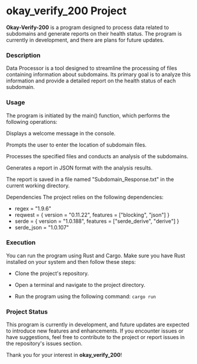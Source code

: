 # okay_verify_200 Project

**Okay-Verify-200** is a program designed to process data related to subdomains and generate reports on their health status. The program is currently in development, and there are plans for future updates.

### Description
Data Processor is a tool designed to streamline the processing of files containing information about subdomains. Its primary goal is to analyze this information and provide a detailed report on the health status of each subdomain.

### Usage
The program is initiated by the main() function, which performs the following operations:

Displays a welcome message in the console.

Prompts the user to enter the location of subdomain files.

Processes the specified files and conducts an analysis of the subdomains.

Generates a report in JSON format with the analysis results.

The report is saved in a file named "Subdomain_Response.txt" in the current working directory.

Dependencies
The project relies on the following dependencies:

  * regex = "1.9.6"
  * reqwest = { version = "0.11.22", features = ["blocking", "json"] }
  * serde = { version = "1.0.188", features = ["serde_derive", "derive"] }
  * serde_json = "1.0.107"

### Execution
You can run the program using Rust and Cargo. Make sure you have Rust installed on your system and then follow these steps:

- Clone the project's repository.

- Open a terminal and navigate to the project directory.

- Run the program using the following command: `cargo run`

### Project Status
This program is currently in development, and future updates are expected to introduce new features and enhancements. If you encounter issues or have suggestions, feel free to contribute to the project or report issues in the repository's issues section.

Thank you for your interest in **okay_verify_200**!

